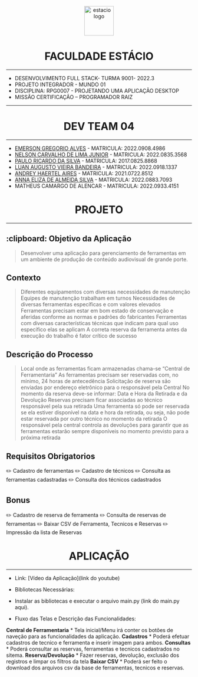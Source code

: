 <!-- PROJECT LOGO -->
<div align="center">
   <a href="https://github.com/othneildrew/Best-README-Template">
      <img src="https://github.com/Dev-Team-04/Sistema-de-Gerenciamento-de-Ferramentas/blob/versao_final/estacio_sem_nome.ico" alt="estacio logo" width="80"                  height="80">
   </a>
    <h1 align="center">FACULDADE ESTÁCIO</h1>
     <hr>
</div> 

* DESENVOLVIMENTO FULL STACK- TURMA 9001- 2022.3
* PROJETO INTEGRADOR - MUNDO 01
* DISCIPLINA: RPG0007 - PROJETANDO UMA APLICAÇÃO DESKTOP
* MISSÃO CERTIFICAÇÃO – PROGRAMADOR RAIZ

<hr>

 <h1 align="center"> DEV TEAM 04 </h1>
 <hr>


* [EMERSON GREGORIO ALVES](https://github.com/Gregdev22) - MATRICULA: 2022.0908.4986
* [NELSON CARVALHO DE LIMA JUNIOR](https://github.com/MamboDark) - MATRICULA: 2022.0835.3568
* [PAULO RICARDO DA SILVA](https://github.com/pauloricardosilva) - MATRICULA: 2017.0825.8868
* [LUAN AUGUSTO VIEIRA BANDEIRA](https://github.com/luanguto) - MATRICULA: 2022.0918.1337
* [ANDREY HAERTEL AIRES](https://github.com/AndreyHaires) - MATRICULA: 2021.0722.8512
* [ANNA ELIZA DE ALMEIDA SILVA](https://github.com/devAnna19) - MATRICULA: 2022.0883.7093
* MATHEUS CAMARGO DE ALENCAR - MATRICULA: 2022.0933.4151

 <h1 align="center"> PROJETO </h1>
 <hr>


 <h2> :clipboard: Objetivo da Aplicação </h2>

> Desenvolver uma aplicação para gerenciamento de ferramentas em um ambiente de produção de conteúdo audiovisual de
> grande porte.

<h2> Contexto </h2>

> Diferentes equipamentos com diversas necessidades de manutenção
> Equipes de manutenção trabalham em turnos
> Necessidades de diversas ferramentas específicas e com valores elevados
> Ferramentas precisam estar em bom estado de conservação e aferidas conforme as normas e padrões do fabricantes
> Ferramentas com diversas características técnicas que indicam para qual uso específico elas se aplicam
> A correta reserva da ferramenta antes da execução do trabalho é fator crítico de sucesso

<h2> Descrição do Processo </h2>

> Local onde as ferramentas ficam armazenadas chama-se “Central de Ferramentaria”
> As ferramentas precisam ser reservadas com, no mínimo, 24 horas de antecedência
> Solicitação de reserva são enviadas por endereço eletrônico para o responsável pela Central
> No momento da reserva deve-se informar: Data e Hora da Retirada e da Devolução
> Reservas precisam ficar associadas ao técnico responsável pela sua retirada
> Uma ferramenta só pode ser reservada se ela estiver disponível na data e hora da retirada, ou seja, não pode estar
  reservada por outro técnico no momento da retirada
> O responsável pela central controla as devoluções para garantir que as ferramentas estarão sempre disponíveis no
  momento previsto para a próxima retirada

<h2> Requisitos Obrigatorios </h2>

:pencil2: Cadastro de ferramentas
:pencil2: Cadastro de técnicos
:pencil2: Consulta as ferramentas cadastradas
:pencil2: Consulta dos técnicos cadastrados

<h2> Bonus </h2>

:pencil2: Cadastro de reserva de ferramenta
:pencil2: Consulta de reservas de ferramentas
:pencil2: Baixar CSV de Ferramenta, Tecnicos e Reservas
:pencil2: Impressão da lista de Reservas

 <h1 align="center"> APLICAÇÃO </h1>
 <hr>
 
* Link: [Vídeo da Aplicação](link do youtube)

* Bibliotecas Necessárias:

      
* Instalar as bibliotecas e executar o arquivo main.py (link do main.py aqui).

* Fluxo das Telas e Descrição das Funcionalidades:

**Central de Ferramentaria**
    * Tela inicial/Menu irá conter os botões de naveção para as funcionalidades da aplicação.
**Cadastros**
    * Poderá efetuar cadastros de tecnico e ferramenta e inserir imagem para ambos.
**Consultas**
    * Poderá consultar as reservas, ferramentas e tecnicos cadastrados no sitema.
**Reserva/Devolução**
    * Fazer reservas, devolução, exclusão dos registros e limpar os filtros da tela
**Baixar CSV**
    * Poderá ser feito o download dos arquivos csv da base de ferramentas, tecnicos e reservas.
